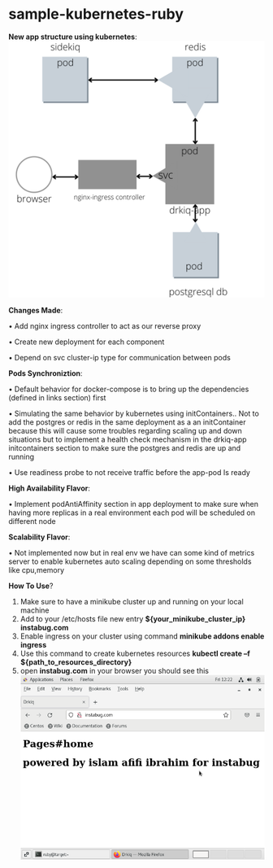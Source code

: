# sample-kubernetes-ruby
**New app structure using kubernetes**:
![alt text](https://github.com/islamafifi17/sample-kubernetes-ruby/blob/master/app-new-structure.png?raw=true)

**Changes Made**:

  •	Add nginx ingress controller to act as our reverse proxy
  
  •	Create new deployment for each component
  
  •	Depend on svc cluster-ip type for communication between pods

**Pods Synchroniztion**:

  •	Default behavior for docker-compose is to bring up the dependencies (defined in links section) first
  
  •	Simulating the same behavior by kubernetes using initContainers.. Not to add the postgres or redis in the same deployment as a an initContainer because this will cause       some troubles regarding scaling up and down situations but to implement a health check mechanism in the drkiq-app initcontainers section to make sure the postgres and         redis are up and running
  
  •	Use readiness probe to not receive traffic before the app-pod Is ready

**High Availability Flavor**:

  •	Implement podAntiAffinity section in app deployment to make sure when having more replicas in a real environment each pod will be scheduled on different node

**Scalability Flavor**:

  •	Not implemented now but in real env we have can some kind of metrics server to enable kubernetes auto scaling depending on some thresholds like cpu,memory
  
**How To Use**?

  1.	Make sure to have a minikube cluster up and running on your local machine
  2.	Add to your /etc/hosts file new entry **${your_minikube_cluster_ip} instabug.com**
  3.	Enable ingress on your cluster using command **minikube addons enable ingress**
  4.	Use this command to create kubernetes resources **kubectl create –f ${path_to_resources_directory}**
  5. open **instabug.com** in your browser you should see this
  ![alt text](https://github.com/islamafifi17/sample-kubernetes-ruby/blob/master/drkiq-ouput.png?raw=true)
 
